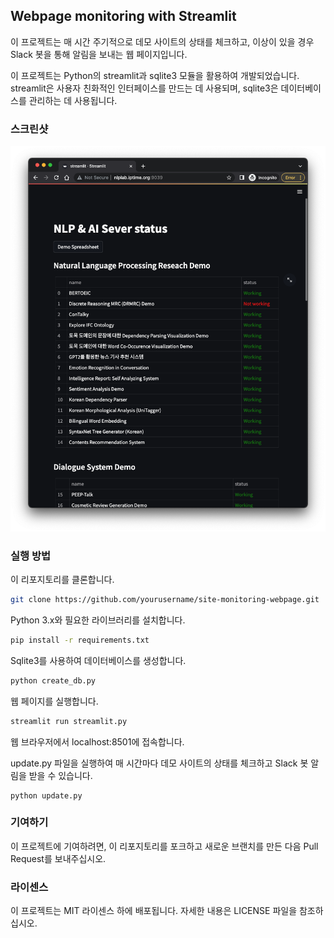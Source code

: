 ## Webpage monitoring with Streamlit


이 프로젝트는 매 시간 주기적으로 데모 사이트의 상태를 체크하고, 이상이 있을 경우 Slack 봇을 통해 알림을 보내는 웹 페이지입니다.

이 프로젝트는 Python의 streamlit과 sqlite3 모듈을 활용하여 개발되었습니다. streamlit은 사용자 친화적인 인터페이스를 만드는 데 사용되며, sqlite3은 데이터베이스를 관리하는 데 사용됩니다.


### 스크린샷
![screenshot](static/screenshot.png)


### 실행 방법
이 리포지토리를 클론합니다.

```bash
git clone https://github.com/yourusername/site-monitoring-webpage.git
```

Python 3.x와 필요한 라이브러리를 설치합니다.

```bash
pip install -r requirements.txt
```

Sqlite3를 사용하여 데이터베이스를 생성합니다.

```bash
python create_db.py
```
웹 페이지를 실행합니다.

```bash
streamlit run streamlit.py
```
웹 브라우저에서 localhost:8501에 접속합니다.

update.py 파일을 실행하여 매 시간마다 데모 사이트의 상태를 체크하고 Slack 봇 알림을 받을 수 있습니다.

```
python update.py
````




### 기여하기
이 프로젝트에 기여하려면, 이 리포지토리를 포크하고 새로운 브랜치를 만든 다음 Pull Request를 보내주십시오.

### 라이센스
이 프로젝트는 MIT 라이센스 하에 배포됩니다. 자세한 내용은 LICENSE 파일을 참조하십시오.
